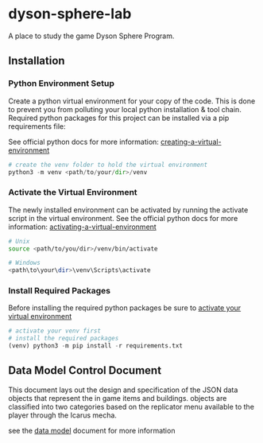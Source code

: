 # dyson-sphere-lab

A place to study the game Dyson Sphere Program.

## Installation

### Python Environment Setup

Create a python virtual environment for your copy of the code. This is done to prevent you from polluting your local python installation & tool chain.
Required python packages for this project can be installed via a pip requirements file:

See official python docs for more information: [creating-a-virtual-environment](https://packaging.python.org/en/latest/guides/installing-using-pip-and-virtual-environments/#creating-a-virtual-environment)

```python
# create the venv folder to hold the virtual environment
python3 -m venv <path/to/your/dir>/venv
```

### Activate the Virtual Environment

The newly installed environment can be activated by running the activate script in the virtual environment.
See the official python docs for more information: [activating-a-virtual-environment](https://packaging.python.org/en/latest/guides/installing-using-pip-and-virtual-environments/#activating-a-virtual-environment)

```bash
# Unix
source <path/to/you/dir>/venv/bin/activate
```

```powershell
# Windows
<path\to\your\dir>\venv\Scripts\activate
```

### Install Required Packages

Before installing the required python packages be sure to [activate your virtual environment](#activate-the--virtual-environment)

```python
# activate your venv first
# install the required packages 
(venv) python3 -m pip install -r requirements.txt
```

## Data Model Control Document

This document lays out the design and specification of the JSON data objects that represent the in game items and buildings.
objects are classified into two categories based on the replicator menu available to the player through the Icarus mecha.

see the [data model](objects/data_model.md) document for more information
